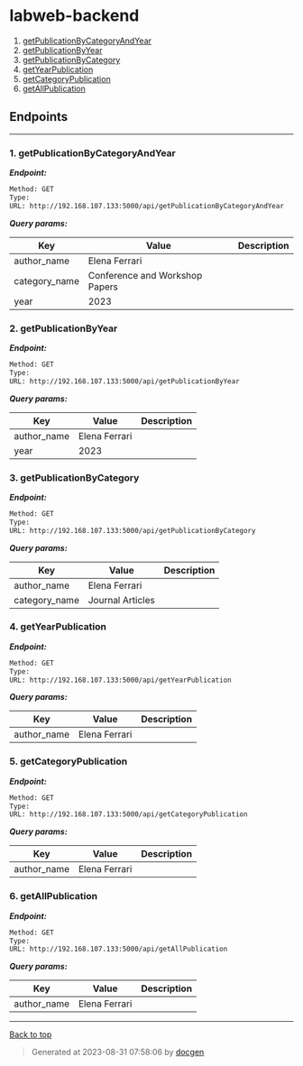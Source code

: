 
# labweb-backend



<!--- If we have only one group/collection, then no need for the "ungrouped" heading -->
1. [getPublicationByCategoryAndYear](#1-getpublicationbycategoryandyear)
1. [getPublicationByYear](#2-getpublicationbyyear)
1. [getPublicationByCategory](#3-getpublicationbycategory)
1. [getYearPublication](#4-getyearpublication)
1. [getCategoryPublication](#5-getcategorypublication)
1. [getAllPublication](#6-getallpublication)



## Endpoints


--------



### 1. getPublicationByCategoryAndYear



***Endpoint:***

```bash
Method: GET
Type: 
URL: http://192.168.107.133:5000/api/getPublicationByCategoryAndYear
```



***Query params:***

| Key | Value | Description |
| --- | ------|-------------|
| author_name | Elena Ferrari |  |
| category_name | Conference and Workshop Papers |  |
| year | 2023 |  |



### 2. getPublicationByYear



***Endpoint:***

```bash
Method: GET
Type: 
URL: http://192.168.107.133:5000/api/getPublicationByYear
```



***Query params:***

| Key | Value | Description |
| --- | ------|-------------|
| author_name | Elena Ferrari |  |
| year | 2023 |  |



### 3. getPublicationByCategory



***Endpoint:***

```bash
Method: GET
Type: 
URL: http://192.168.107.133:5000/api/getPublicationByCategory
```



***Query params:***

| Key | Value | Description |
| --- | ------|-------------|
| author_name | Elena Ferrari |  |
| category_name | Journal Articles |  |



### 4. getYearPublication



***Endpoint:***

```bash
Method: GET
Type: 
URL: http://192.168.107.133:5000/api/getYearPublication
```



***Query params:***

| Key | Value | Description |
| --- | ------|-------------|
| author_name | Elena Ferrari |  |



### 5. getCategoryPublication



***Endpoint:***

```bash
Method: GET
Type: 
URL: http://192.168.107.133:5000/api/getCategoryPublication
```



***Query params:***

| Key | Value | Description |
| --- | ------|-------------|
| author_name | Elena Ferrari |  |



### 6. getAllPublication



***Endpoint:***

```bash
Method: GET
Type: 
URL: http://192.168.107.133:5000/api/getAllPublication
```



***Query params:***

| Key | Value | Description |
| --- | ------|-------------|
| author_name | Elena Ferrari |  |



---
[Back to top](#labweb-backend)

>Generated at 2023-08-31 07:58:06 by [docgen](https://github.com/thedevsaddam/docgen)
